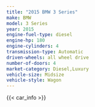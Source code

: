 ```yaml
---
title: "2015 BMW 3 Series"
make: BMW
model: 3 Series
year: 2015
engine-fuel-type: diesel
engine-hp: 180
engine-cylinders: 4
transmission-type: Automatic
driven-wheels: all wheel drive
number-of-doors: 4
market-category: Diesel,Luxury
vehicle-size: Midsize
vehicle-style: Wagon
---
```


{{< car_info >}}
